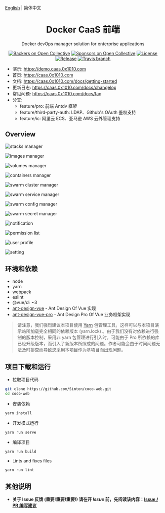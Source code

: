 [English](./README.md) | 简体中文

<h1 align="center">Docker CaaS 前端</h1>

<div align="center">
Docker devOps manager solution for enterprise applications
</div>

<div align="center">

[![Backers on Open Collective](https://opencollective.com/coco-web/backers/badge.svg)](#backers) [![Sponsors on Open Collective](https://opencollective.com/ant-design-pro-vue/sponsors/badge.svg)](#sponsors) [![License](https://img.shields.io/npm/l/package.json.svg?style=flat)](https://github.com/sendya/ant-design-pro-vue/blob/master/LICENSE)
[![Release](https://img.shields.io/github/release/sendya/coco-web.svg?style=flat)](https://github.com/sinton/coco-web/releases/latest)
[![Travis branch](https://travis-ci.org/sendya/coco-web.svg?branch=master)](https://travis-ci.org/sendya/coco-web)

</div>

- 演示: https://demo.caas.0x1010.com
- 首页: https://caas.0x1010.com
- 文档: https://caas.0x1010.com/docs/getting-started
- 更新日志: https://caas.0x1010.com/docs/changelog
- 常见问题: https://caas.0x1010.com/docs/faq
- 分支:
  - feature/pro: 前端 Antdv 框架
  - feature/third-party-auth: LDAP、Github's OAuth 鉴权支持
  - feature/ic: 阿里云 ECS、亚马逊 AWS 云外管理支持


Overview
----

![stacks manager]()

![images manager]()

![volumes manager]()

![containers manager]()

![swarm cluster manager]()

![swarm service manager]()

![swarm config manager]()

![swarm secret manager]()

![notification]()

![permission list]()

![user profile]()

![setting]()


环境和依赖
----

- node
- yarn
- webpack
- eslint
- @vue/cli ~3
- [ant-design-vue](https://github.com/vueComponent/ant-design-vue) - Ant Design Of Vue 实现
- [ant-design-vue-pro](https://github.com/vueComponent/ant-design-pro-vue) - Ant Design Pro Of Vue 业务框架实现

> 请注意，我们强烈建议本项目使用 [Yarn](https://yarnpkg.com/) 包管理工具，这样可以与本项目演示站所加载完全相同的依赖版本 (yarn.lock) 。由于我们没有对依赖进行强制的版本控制，采用非 yarn 包管理进行引入时，可能由于 Pro 所依赖的库已经升级版本，而引入了新版本所照成的问题。作者可能会由于时间问题无法及时排查而导致您采用本项目作为基项目而出现问题。



项目下载和运行
----

- 拉取项目代码
```bash
git clone https://github.com/Sinton/coco-web.git
cd coco-web
```

- 安装依赖
```
yarn install
```

- 开发模式运行
```
yarn run serve
```

- 编译项目
```
yarn run build
```

- Lints and fixes files
```
yarn run lint
```



其他说明
----

- **关于 Issue 反馈 (重要!重要!重要!) 请在开 *Issue* 前，先阅读该内容：[Issue / PR 编写建议](https://github.com/Sinton/coco-web/issues/90)**
